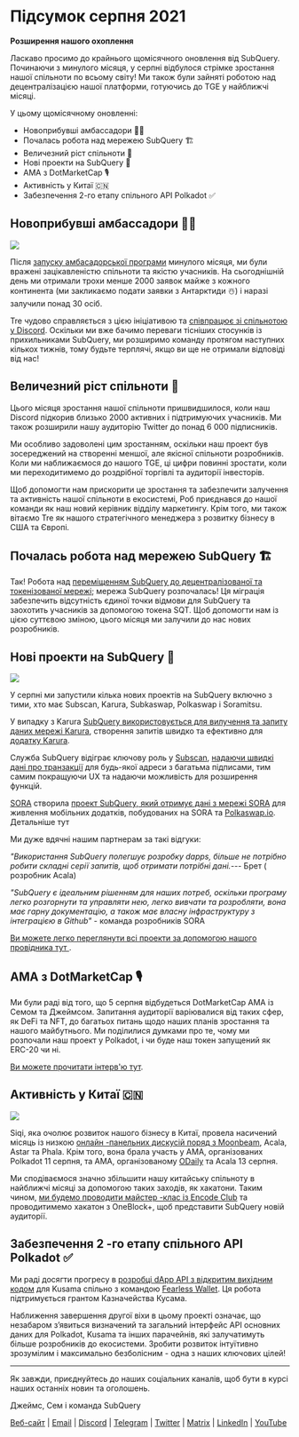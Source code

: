 # Підсумок серпня 2021

**Розширення нашого охоплення**

Ласкаво просимо до крайнього щомісячного оновлення від SubQuery. Починаючи з минулого місяця, у серпні відбулося стрімке зростання нашої спільноти по всьому світу! Ми також були зайняті роботою над децентралізацією нашої платформи, готуючись до TGE у найближчі місяці.

У цьому щомісячному оновленні:

- Новоприбувші амбассадори 👩‍💼
- Почалась робота над мережею SubQuery 🏗
- Величезний ріст спільноти 🚀
- Нові проекти на SubQuery 🤝
- AMA з DotMarketCap 🎙
- Активність у Китаї 🇨🇳
- Забезпечення 2-го етапу спільного API Polkadot ✅

## Новоприбувші амбассадори 👩‍💼

![](https://miro.medium.com/max/1400/0*_nOcsPjhQxta_FPH)

Після [запуску амбасадорської програми](../blogs/20210713-Introducing-the-SubQuery-Ambassador-Program.md) минулого місяця, ми були вражені зацікавленістю спільноти та якістю учасників. На сьогоднішній день ми отримали трохи менше 2000 заявок майже з кожного континента (ми закликаємо подати заявки з Антарктиди ☃️) і наразі залучили понад 30 осіб.

Tre чудово справляється з цією ініціативою та [співпрацює зі спільнотою у Discord](https://discord.com/invite/78zg8aBSMG). Оскільки ми вже бачимо переваги тісніших стосунків із прихильниками SubQuery, ми розширимо команду протягом наступних кількох тижнів, тому будьте терплячі, якщо ви ще не отримали відповіді від нас!

## Величезний ріст спільноти 🚀

Цього місяця зростання нашої спільноти пришвидшилося, коли наш Discord підкорив близько 2000 активних і підтримуючих учасників. Ми також розширили нашу аудиторію Twitter до понад 6 000 підписників.

Ми особливо задоволені цим зростанням, оскільки наш проект був зосереджений на створенні меншої, але якісної спільноти розробників. Коли ми наближаємося до нашого TGE, ці цифри повинні зростати, коли ми переходитимемо до роздрібної торгівлі та аудиторії інвесторів.

Щоб допомогти нам прискорити це зростання та забезпечити залучення та активність нашої спільноти в екосистемі, Роб приєднався до нашої команди як наш новий керівник відділу маркетингу. Крім того, ми також вітаємо Tre як нашого стратегічного менеджера з розвитку бізнесу в США та Європі.

## Почалась робота над мережею SubQuery 🏗

Так! Робота над [переміщенням SubQuery до децентралізованої та токенізованої мережі](../blogs/20210614-Introducing-SubQuery-Network-The-Next-Big-Step-Towards-our-Decentralised-Future.md); мережа SubQuery розпочалась! Ця міграція забезпечить відсутність єдиної точки відмови для SubQuery та заохотить учасників за допомогою токена SQT. Щоб допомогти нам із цією суттєвою зміною, цього місяця ми залучили до нас нових розробників.

## Нові проекти на SubQuery 🤝

![](https://miro.medium.com/max/4800/1*yUruZPSKP_0BA6mA72P8xg.gif)

У серпні ми запустили кілька нових проектів на SubQuery включно з тими, хто має Subscan, Karura, Subkaswap, Polkaswap і Soramitsu.

У випадку з Karura [SubQuery використовується для вилучення та запиту даних мережі Karura](../customer_announcements/20210819-Karura-Integrates-with-SubQuery-to-Aggregate-and-Serve-DeFi-Data-to-Kusama-Builders.md), створення запитів швидко та ефективно для [додатку Karura](https://apps.karura.network/).

Служба SubQuery відіграє ключову роль у [Subscan](https://www.subscan.io/), [ надаючи швидкі дані про транзакції](../customer_announcements/20210901-Subscans-Multi-Signature-Tool.md) для будь-якої адреси з багатьма підписами, тим самим покращуючи UX та надаючи можливість для розширення функцій.

[SORA](https://sora.org/) створила [проект SubQuery, який отримує дані з мережі SORA](../customer_announcements/20210825-SORA-Integrates-SubQuery-to-Provide-Data-to-the-SORA-Network.md) для живлення мобільних додатків, побудованих на SORA та [Polkaswap.io](http://polkaswap.io/). Детальніше тут

Ми дуже вдячні нашим партнерам за такі відгуки:

*"Використання SubQuery полегшує розробку dapps, більше не потрібно робити складні серії запитів, щоб отримати потрібні дані.*--- Брет ( розробник Acala)

_"SubQuery є ідеальним рішенням для наших потреб, оскільки програму легко розгорнути та управляти нею, легко вивчати та розробляти, вона має гарну документацію, а також має власну інфраструктуру з інтеграцією в Github"_ - команда розробників SORA

[ Ви можете легко переглянути всі проекти за допомогою нашого провідника тут ](https://explorer.subquery.network/).

## AMA з DotMarketCap 🎙

Ми були раді від того, що 5 серпня відбудеться DotMarketCap АМА із Семом та Джеймсом. Запитання аудиторії варіювалися від таких сфер, як DeFi та NFT, до багатьох питань щодо наших планів зростання та нашого майбутнього. Ми поділилися думками про те, чому ми розпочали наш проект у Polkadot, і чи буде наш токен запущений як ERC-20 чи ні.

[Ви можете прочитати інтерв'ю тут](https://dotmarketcap.com/blog-detail/288/ama30-recap-polkawarriors-x-subquery).

## Активність у Китаї 🇨🇳

![](https://miro.medium.com/max/1400/0*A5oqsryFRbGX0MDx)

Siqi, яка очолює розвиток нашого бізнесу в Китаї, провела насичений місяць із низкою [онлайн -панельних дискусій поряд з Moonbeam](https://twitter.com/SubQueryNetwork/status/1425293137103122432/photo/1), Acala, Astar та Phala. Крім того, вона брала участь у AMA, організованих Polkadot 11 серпня, та AMA, організованому [ODaily](http://www.odaily.com/) та Acala 13 серпня.

Ми сподіваємося значно збільшити нашу китайську спільноту в найближчі місяці за допомогою таких заходів, як хакатони. Таким чином, [ми будемо проводити майстер -клас із Encode Club](https://www.eventbrite.co.uk/e/polkadot-hackathon-subquery-workshop-tickets-167321106935?aff=ebdsoporgprofile) та проводитимемо хакатон з OneBlock+, щоб представити SubQuery новій аудиторії.

## Забезпечення 2 -го етапу спільного API Polkadot ✅

Ми раді досягти прогресу в [розробці dApp API з відкритим вихідним кодом](https://docs.google.com/document/d/13L8HBwB6VB-n2g274FFFJKORYPJsq744C6H8iEDQ0-0/edit) для Kusama спільно з командою [Fearless Wallet](https://fearlesswallet.io/). Ця робота підтримується грантом Казначейства Кусама.

Наближення завершення другої віхи в цьому проекті означає, що незабаром з’явиться визначений та загальний інтерфейс API основних даних для Polkadot, Kusama та інших парачейнiв, які залучатимуть більше розробників до екосистеми. Зробити розвиток інтуїтивно зрозумілим і максимально безболісним - одна з наших ключових цілей!

---

Як завжди, приєднуйтесь до наших соціальних каналів, щоб бути в курсі наших останніх новин та оголошень.

Джеймс, Сем і команда SubQuery

[Веб-сайт](https://subquery.network/) | [Email](mailto:hello@subquery.network) | [Discord](https://discord.com/invite/78zg8aBSMG) | [Telegram](https://t.me/subquerynetwork) | [Twitter](https://twitter.com/subquerynetwork) | [Matrix](https://matrix.to/#/#subquery:matrix.org) | [LinkedIn](https://www.linkedin.com/company/subquery) | [YouTube](https://www.youtube.com/channel/UCi1a6NUUjegcLHDFLr7CqLw)
